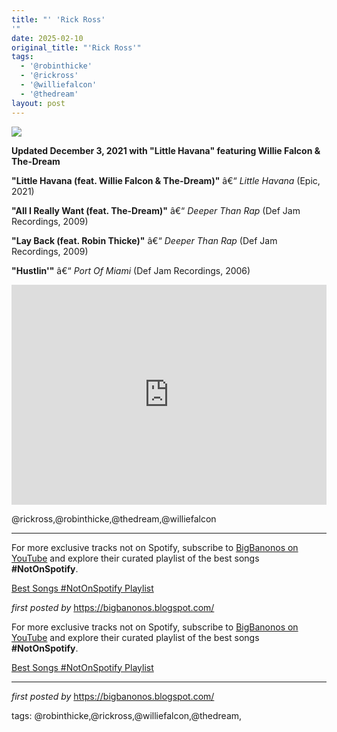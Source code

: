 ```yaml
---
title: "' 'Rick Ross'
'"
date: 2025-02-10
original_title: "'Rick Ross'"
tags:
  - '@robinthicke'
  - '@rickross'
  - '@williefalcon'
  - '@thedream'
layout: post
---
```

 <!-- Rick Ross -->
<img src="https://i.scdn.co/image/ab6761610000e5eb8196a8109c28a8b8aca28fae" /> <p><strong>Updated December 3, 2021 with "Little Havana" featuring Willie Falcon & The-Dream</strong></p> <p><strong>"Little Havana (feat. Willie Falcon & The-Dream)"</strong> â€“ <em>Little Havana</em> (Epic, 2021)</p>
<p><strong>"All I Really Want (feat. The-Dream)"</strong> â€“ <em>Deeper Than Rap</em> (Def Jam Recordings, 2009)</p>
<p><strong>"Lay Back (feat. Robin Thicke)"</strong> â€“ <em>Deeper Than Rap</em> (Def Jam Recordings, 2009)</p>
<p><strong>"Hustlin'"</strong> â€“ <em>Port Of Miami</em> (Def Jam Recordings, 2006)</p> <iframe src="https://open.spotify.com/embed/playlist/0IaNtNUs7b9cwZwsiMhOKI?utm_source=generator" width="100%" height="352" frameBorder="0" allowfullscreen="" allow="autoplay; clipboard-write; encrypted-media; fullscreen; picture-in-picture" loading="lazy"></iframe> <p>@rickross,@robinthicke,@thedream,@williefalcon</p> <hr /> <!-- Footer -->
<p>For more exclusive tracks not on Spotify, subscribe to <a href="https://www.youtube.com/@BigBanonos" target="_blank">BigBanonos on YouTube</a> and explore their curated playlist of the best songs <strong>#NotOnSpotify</strong>.</p> <p><a href="https://www.youtube.com/playlist?list=PLtuNtuTatqI0kFahUCbtbfenC_ET5O_tr" target="_blank">Best Songs #NotOnSpotify Playlist</a></p> <p><em>first posted by</em> <a href="https://bigbanonos.blogspot.com/" rel="noopener" target="_new">https://bigbanonos.blogspot.com/</a></p>

<!--Subscribe and Playlist Links-->
<div>
    <p>For more exclusive tracks not on Spotify, subscribe to <a href="https://www.youtube.com/@BigBanonos" target="_blank">BigBanonos on YouTube</a> and explore their curated playlist of the best songs <strong>#NotOnSpotify</strong>.</p>
    <p><a href="https://www.youtube.com/playlist?list=PLtuNtuTatqI0kFahUCbtbfenC_ET5O_tr" target="_blank">Best Songs #NotOnSpotify Playlist<br /></a></p></div>

<hr />

<p><em>first posted by</em> <a href="https://bigbanonos.blogspot.com/" rel="noopener" target="_new">https://bigbanonos.blogspot.com/</a></p>

<p>tags: @robinthicke,@rickross,@williefalcon,@thedream,</p>
